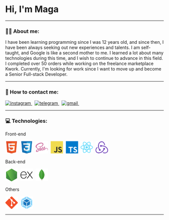 
# Hi, I'm Maga

---

### :man_technologist: About me:

I have been learning programming since I was 12 years old, and since then, I have been always seeking out new experiences and talents. I am self-taught, and Google is like a second mother to me. I learned a lot about many technologies during this time, and I wish to continue to advance in this field. I completed over 50 orders while working on the freelance marketplace Kwork. Currently, I'm looking for work since I want to move up and become a Senior Full-stack Developer.

---

### 🤝 How to contact me:

  <div id="badges">
    <a href="https://www.instagram.com/mlutfullaev1" target="_blank">
      <img src="https://cdn-icons-png.flaticon.com/512/174/174855.png" width="40" height="40" alt="instagram" />
    </a>&nbsp;
    <a href="https://t.me/magalutfullaev" target="_blank">
      <img src="https://cdn-icons-png.flaticon.com/512/2111/2111646.png" width="40" height="40" alt="telegram" />
    </a>&nbsp;
    <a href="mailto:mhoja9494@gmail.com" target="_blank">
      <img src="https://cdn-icons-png.flaticon.com/512/5968/5968534.png" width="40" height="40" alt="gmail" />
    </a>&nbsp;
  </div>

---

### 💻 Technologies:

<div>
  <p>Front-end</p>
  <img src="https://github.com/devicons/devicon/blob/master/icons/html5/html5-original.svg" title="html5" alt="html5" width="40" height="40"/>&nbsp;
  <img src="https://github.com/devicons/devicon/blob/master/icons/css3/css3-original.svg" title="css" alt="css" width="40" height="40"/>&nbsp;
  <img src="https://github.com/devicons/devicon/blob/master/icons/sass/sass-original.svg" title="sass/scss" alt="sass/scss" width="40" height="40"/>&nbsp;
  <img src="https://github.com/devicons/devicon/blob/master/icons/javascript/javascript-original.svg" title="javascript" alt="javascript" width="40" height="40"/>&nbsp;
  <img src="https://github.com/devicons/devicon/blob/1119b9f84c0290e0f0b38982099a2bd027a48bf1/icons/typescript/typescript-plain.svg?plain=1" title="typescript" alt="typescript" width="40" height="40"/>&nbsp;
  <img src="https://github.com/devicons/devicon/blob/master/icons/react/react-original.svg" title="reactjs" alt="reactjs" width="40" height="40"/>&nbsp;
  <img src="https://github.com/devicons/devicon/blob/master/icons/redux/redux-original.svg" title="redux" alt="redux" width="40" height="40"/>&nbsp;
  
  <p>Back-end</p>
  <img src="https://github.com/devicons/devicon/blob/master/icons/nodejs/nodejs-original.svg" title="nodejs" alt="nodejs" width="40" height="40"/>&nbsp;
  <img src="https://github.com/devicons/devicon/blob/master/icons/express/express-original.svg" title="express" alt="express" width="40" height="40"/>&nbsp;
  <img src="https://github.com/devicons/devicon/blob/master/icons/mongodb/mongodb-original.svg" title="mongodb" alt="mongodb" width="40" height="40"/>&nbsp;
  
  <p>Others</p>
  <img src="https://github.com/devicons/devicon/blob/master/icons/git/git-original.svg" title="git" alt="git" width="40" height="40"/>&nbsp;
  <img src="https://github.com/devicons/devicon/blob/master/icons/webpack/webpack-original.svg" title="webpack" alt="webpack" width="40" height="40"/>&nbsp;
</div>

---

<!-- ### 💻 Codewars: 

![codewars](https://www.codewars.com/users/FilimonovAlexey/badges/large)
-->
<!--    
### ⚙️ GitHub statistics:

<table>
  <tr>
    <td>
      <img height="195px" align="right" alt="Github Languages" src="https://github-readme-stats.vercel.app/api/top-langs/?username=mlutfullaev&layout=compact" />
    </td>
     <td>
      <img height="195px" align="right" alt="WakaTime" src="https://github-readme-stats.vercel.app/api/wakatime?username=mlutfullaev" />
    </td>
    <td>
      <img height="195px" align="right" alt="WakaTime" src="https://github-readme-stats.vercel.app/api?username=mlutfullaev&show_icons=true&theme=transparent" />
    </td>
  </tr>
</table> -->

<!-- ![Visitor Badge](https://visitor-badge.laobi.icu/badge?page_id=filimonovalexey -->
